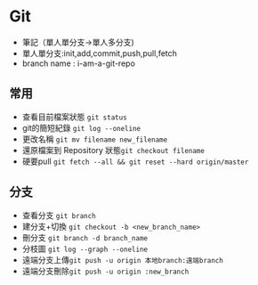# Git
- 筆記（單人單分支->單人多分支)  
- 單人單分支:init,add,commit,push,pull,fetch
- branch name : i-am-a-git-repo

## 常用
- 查看目前檔案狀態 `git status`
- git的簡短紀錄 `git log --oneline`
- 更改名稱 `git mv filename new_filename`
- 還原檔案到 Repository 狀態`git checkout filename`
- 硬要pull `git fetch --all && git reset --hard origin/master`

## 分支
- 查看分支 `git branch`
- 建分支+切換 `git checkout -b <new_branch_name>`
- 刪分支 `git branch -d branch_name`
- 分枝圖 `git log --graph --oneline`
- 遠端分支上傳`git push -u origin 本地branch:遠端branch`
- 遠端分支刪除`git push -u origin :new_branch`

